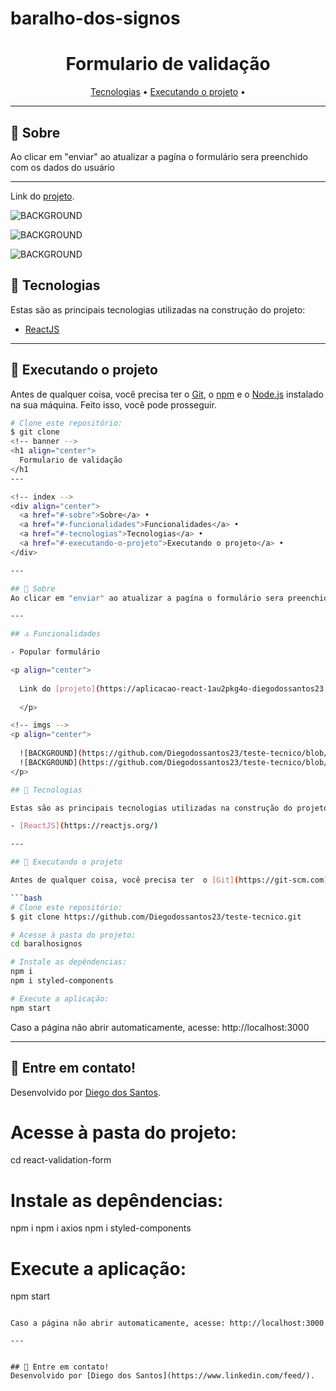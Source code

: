 # baralho-dos-signos

<!-- banner -->
<h1 align="center">
  Formulario de validação
</h1
---

<!-- index -->
<div align="center">
  
  <a href="#-tecnologias">Tecnologias</a> •
  <a href="#-executando-o-projeto">Executando o projeto</a> •
</div>

---

## 📄 Sobre
Ao clicar em "enviar" ao atualizar a pagína o formulário sera preenchido com os dados do usuário

---


<p align="center">
  
  Link do [projeto](https://aplicacao-react-1au2pkg4o-diegodossantos23.vercel.app/).
  
  </p>

<!-- imgs -->
<p align="center">

 ![BACKGROUND](https://github.com/Diegodossantos23/baralho-dos-signos/blob/main/assets/baralho-signos.gif?raw=true)
 
 ![BACKGROUND](https://github.com/Diegodossantos23/baralho-dos-signos/blob/main/assets/responsive1.png?raw=true)

 ![BACKGROUND](https://github.com/Diegodossantos23/baralho-dos-signos/blob/main/assets/responsive2.png?raw=true)
</p>

## 🔨 Tecnologias

Estas são as principais tecnologias utilizadas na construção do projeto:

- [ReactJS](https://reactjs.org/)

---

## 🚀 Executando o projeto

Antes de qualquer coisa, você precisa ter  o [Git](https://git-scm.com), o [npm](https://www.npmjs.com/) e o [Node.js](https://nodejs.org/en/) instalado na sua máquina. Feito isso, você pode prosseguir.

```bash
# Clone este repositório:
$ git clone 
<!-- banner -->
<h1 align="center">
  Formulario de validação
</h1
---

<!-- index -->
<div align="center">
  <a href="#-sobre">Sobre</a> •
  <a href="#-funcionalidades">Funcionalidades</a> •
  <a href="#-tecnologias">Tecnologias</a> •
  <a href="#-executando-o-projeto">Executando o projeto</a> •
</div>

---

## 📄 Sobre
Ao clicar em "enviar" ao atualizar a pagína o formulário sera preenchido com os dados do usuário

---

## 🔝 Funcionalidades

- Popular formulário

<p align="center">
  
  Link do [projeto](https://aplicacao-react-1au2pkg4o-diegodossantos23.vercel.app/).
  
  </p>

<!-- imgs -->
<p align="center">
 
  ![BACKGROUND](https://github.com/Diegodossantos23/teste-tecnico/blob/main/assets/react-form.png?raw=true)
  ![BACKGROUND](https://github.com/Diegodossantos23/teste-tecnico/blob/main/assets/react-form-mobile-screen.png?raw=true)  
</p>

## 🔨 Tecnologias

Estas são as principais tecnologias utilizadas na construção do projeto:

- [ReactJS](https://reactjs.org/)

---

## 🚀 Executando o projeto

Antes de qualquer coisa, você precisa ter  o [Git](https://git-scm.com), o [npm](https://www.npmjs.com/) e o [Node.js](https://nodejs.org/en/) instalado na sua máquina. Feito isso, você pode prosseguir.

```bash
# Clone este repositório:
$ git clone https://github.com/Diegodossantos23/teste-tecnico.git

# Acesse à pasta do projeto:
cd baralhosignos

# Instale as depêndencias:
npm i
npm i styled-components

# Execute a aplicação:
npm start
```

Caso a página não abrir automaticamente, acesse: http://localhost:3000

---


## 🚀 Entre em contato!
Desenvolvido por [Diego dos Santos](https://www.linkedin.com/feed/).



# Acesse à pasta do projeto:
cd react-validation-form

# Instale as depêndencias:
npm i
npm i axios
npm i styled-components

# Execute a aplicação:
npm start
```

Caso a página não abrir automaticamente, acesse: http://localhost:3000

---


## 🚀 Entre em contato!
Desenvolvido por [Diego dos Santos](https://www.linkedin.com/feed/).

